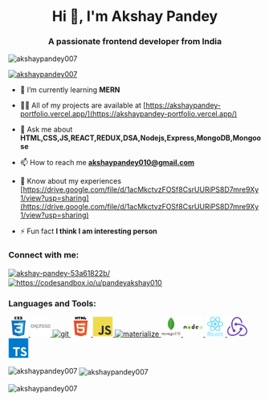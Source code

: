 <h1 align="center">Hi 👋, I'm Akshay Pandey</h1>
<h3 align="center">A passionate frontend developer from India</h3>

<p align="left"> <img src="https://komarev.com/ghpvc/?username=akshaypandey007&label=Profile%20views&color=0e75b6&style=flat" alt="akshaypandey007" /> </p>

<p align="left"> <a href="https://github.com/ryo-ma/github-profile-trophy"><img src="https://github-profile-trophy.vercel.app/?username=akshaypandey007" alt="akshaypandey007" /></a> </p>

- 🌱 I’m currently learning **MERN**

- 👨‍💻 All of my projects are available at [https://akshaypandey-portfolio.vercel.app/](https://akshaypandey-portfolio.vercel.app/)

- 💬 Ask me about **HTML,CSS,JS,REACT,REDUX,DSA,Nodejs,Express,MongoDB,Mongoose**

- 📫 How to reach me **akshaypandey010@gmail.com**

- 📄 Know about my experiences [https://drive.google.com/file/d/1acMkctvzFOSf8CsrUURiPS8D7mre9Xy1/view?usp=sharing](https://drive.google.com/file/d/1acMkctvzFOSf8CsrUURiPS8D7mre9Xy1/view?usp=sharing)

- ⚡ Fun fact **I think I am interesting person**

<h3 align="left">Connect with me:</h3>
<p align="left">
<a href="https://linkedin.com/in/akshay-pandey-53a61822b/" target="blank"><img align="center" src="https://raw.githubusercontent.com/rahuldkjain/github-profile-readme-generator/master/src/images/icons/Social/linked-in-alt.svg" alt="akshay-pandey-53a61822b/" height="30" width="40" /></a>
<a href="https://codesandbox.com/https://codesandbox.io/u/pandeyakshay010" target="blank"><img align="center" src="https://raw.githubusercontent.com/rahuldkjain/github-profile-readme-generator/master/src/images/icons/Social/codesandbox.svg" alt="https://codesandbox.io/u/pandeyakshay010" height="30" width="40" /></a>
</p>

<h3 align="left">Languages and Tools:</h3>
<p align="left"> <a href="https://www.w3schools.com/css/" target="_blank" rel="noreferrer"> <img src="https://raw.githubusercontent.com/devicons/devicon/master/icons/css3/css3-original-wordmark.svg" alt="css3" width="40" height="40"/> </a> <a href="https://expressjs.com" target="_blank" rel="noreferrer"> <img src="https://raw.githubusercontent.com/devicons/devicon/master/icons/express/express-original-wordmark.svg" alt="express" width="40" height="40"/> </a> <a href="https://git-scm.com/" target="_blank" rel="noreferrer"> <img src="https://www.vectorlogo.zone/logos/git-scm/git-scm-icon.svg" alt="git" width="40" height="40"/> </a> <a href="https://www.w3.org/html/" target="_blank" rel="noreferrer"> <img src="https://raw.githubusercontent.com/devicons/devicon/master/icons/html5/html5-original-wordmark.svg" alt="html5" width="40" height="40"/> </a> <a href="https://developer.mozilla.org/en-US/docs/Web/JavaScript" target="_blank" rel="noreferrer"> <img src="https://raw.githubusercontent.com/devicons/devicon/master/icons/javascript/javascript-original.svg" alt="javascript" width="40" height="40"/> </a> <a href="https://materializecss.com/" target="_blank" rel="noreferrer"> <img src="https://raw.githubusercontent.com/prplx/svg-logos/5585531d45d294869c4eaab4d7cf2e9c167710a9/svg/materialize.svg" alt="materialize" width="40" height="40"/> </a> <a href="https://www.mongodb.com/" target="_blank" rel="noreferrer"> <img src="https://raw.githubusercontent.com/devicons/devicon/master/icons/mongodb/mongodb-original-wordmark.svg" alt="mongodb" width="40" height="40"/> </a> <a href="https://nodejs.org" target="_blank" rel="noreferrer"> <img src="https://raw.githubusercontent.com/devicons/devicon/master/icons/nodejs/nodejs-original-wordmark.svg" alt="nodejs" width="40" height="40"/> </a> <a href="https://reactjs.org/" target="_blank" rel="noreferrer"> <img src="https://raw.githubusercontent.com/devicons/devicon/master/icons/react/react-original-wordmark.svg" alt="react" width="40" height="40"/> </a> <a href="https://redux.js.org" target="_blank" rel="noreferrer"> <img src="https://raw.githubusercontent.com/devicons/devicon/master/icons/redux/redux-original.svg" alt="redux" width="40" height="40"/> </a> <a href="https://www.typescriptlang.org/" target="_blank" rel="noreferrer"> <img src="https://raw.githubusercontent.com/devicons/devicon/master/icons/typescript/typescript-original.svg" alt="typescript" width="40" height="40"/> </a> </p>

<p><img align="left" src="https://github-readme-stats.vercel.app/api/top-langs?username=akshaypandey007&show_icons=true&locale=en&layout=compact" alt="akshaypandey007" /></p>

<p>&nbsp;<img align="center" src="https://github-readme-stats.vercel.app/api?username=akshaypandey007&show_icons=true&locale=en" alt="akshaypandey007" /></p>

<p><img align="center" src="https://github-readme-streak-stats.herokuapp.com/?user=akshaypandey007&" alt="akshaypandey007" /></p>
